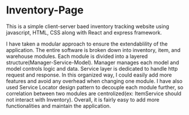# Inventory-Page
 This is a simple client-server baed inventory tracking website using javascript, HTML, CSS along with React and express framework.
 
 I have taken a modular approach to ensure the extendablility of the application. The entire software is broken down into inventory, item, and warehouse modules. Each module is divided into a layered structure(Manager-Service-Model). Manager manages each model and model controls logic and data. Service layer is dedicated to handle http request and response. In this organized way, I could easily add more features and avoid any overhead when changing one module. I have also used Service Locator design pattern to decouple each module further, so correlation between two modules are centrolized(ex: ItemService should not interact with Inventory). Overall, it is fairly easy to add more functionalities and maintain the application.
